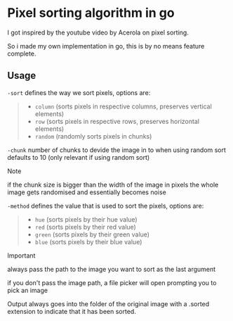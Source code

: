 # Pixel sorting algorithm in go

I got inspired by the youtube video by Acerola on pixel sorting.

So i made my own implementation in go, this is by no means feature complete.

## Usage

`-sort` defines the way we sort pixels, options are:

> - `column` (sorts pixels in respective columns, preserves vertical elements)
> - `row` (sorts pixels in respective rows, preserves horizontal elements)
> - `random` (randomly sorts pixels in chunks)

`-chunk` number of chunks to devide the image in to when using random sort defaults to 10 (only relevant if using random sort)

> [!NOTE]
> if the chunk size is bigger than the width of the image in pixels the whole image gets randomised and essentially becomes noise

`-method` defines the value that is used to sort the pixels, options are:

> - `hue` (sorts pixels by their hue value)
> - `red` (sorts pixels by their red value)
> - `green` (sorts pixels by their green value)
> - `blue` (sorts pixels by their blue value)

> [!IMPORTANT]
> always pass the path to the image you want to sort as the last argument
>
> if you don't pass the image path, a file picker will open prompting you to pick an image 

Output always goes into the folder of the original image with a .sorted extension to indicate that it has been sorted.